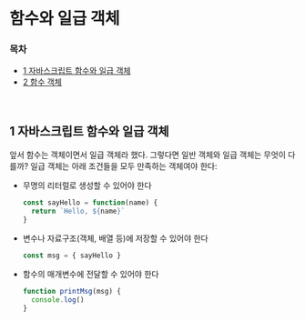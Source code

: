 # 함수와 일급 객체

### 목차

- [1 자바스크립트 함수와 일급 객체](#1-자바스크립트-함수와-일급-객체)
- [2 함수 객체](#2-함수-객체)

<br>

## 1 자바스크립트 함수와 일급 객체

앞서 함수는 객체이면서 일급 객체라 했다. 그렇다면 일반 객체와 일급 객체는 무엇이 다를까? 일급 객체는 아래 조건들을 모두 만족하는 객체여야 한다:

- 무명의 리터럴로 생성할 수 있어야 한다

  ```javascript
  const sayHello = function(name) {
    return `Hello, ${name}`
  }
  ```

- 변수나 자료구조(객체, 배열 등)에 저장할 수 있어야 한다

  ```javascript
  const msg = { sayHello }
  ```

- 함수의 매개변수에 전달할 수 있어야 한다

  ```javascript
  function printMsg(msg) {
    console.log()
  }
  ```

  

  